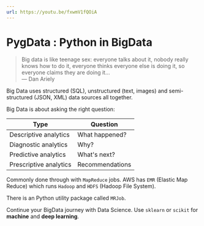 ```yaml
---
url: https://youtu.be/fxwmV1fQOiA
---
```


# PygData : Python in BigData

> Big data is like teenage sex: everyone talks about it, nobody really knows how to do it, everyone thinks everyone else is doing it, so everyone claims they are doing it...  
> — Dan Ariely

Big Data uses structured (SQL), unstructured (text, images) and semi-structured (JSON, XML) data sources all together.

Big Data is about asking the right question:

| Type                   | Question        |
| ---------------------- | --------------- |
| Descriptive analytics  | What happened?  |
| Diagnostic analytics   | Why?            |
| Predictive analytics   | What's next?    |
| Prescriptive analytics | Recommendations |

Commonly done through with `MapReduce` jobs. AWS has `EMR` (Elastic Map Reduce) which runs `Hadoop` and `HDFS` (Hadoop File System).

There is an Python utility package called `MRJob`.

Continue your BigData journey with Data Science. Use `sklearn` or `scikit` for **machine** and **deep learning**.